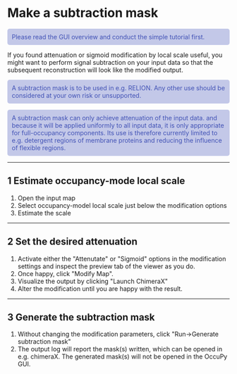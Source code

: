 # Make a subtraction mask

<style>
p.comment {
background-color: #c3c8e8;
color: #4051b5;
padding: 10px;
margin-left: 0px;
border-radius: 5px;
}

</style>

<p class="comment">
Please read the GUI overview and conduct the simple tutorial first.
</p>

If you found attenuation or sigmoid modification by local scale useful, you might want to perform signal subtraction 
on your input data so that the subsequent reconstruction will look like the modified output.

<p class="comment">
A subtraction mask is to be used in e.g. RELION. Any other use should be considered at your own risk or unsupported.
</p><p class="comment">
A subtraction mask can only achieve attenuation of the input data. and because it will be applied uniformly to all 
input data, it is only appropriate for full-occupancy components. Its use is therefore currently limited to e.g. 
detergent regions of membrane proteins and reducing the influence of flexible regions. 
</p>

---

## 1 Estimate occupancy-mode local scale

1. Open the input map
2. Select occupancy-model local scale just below the modification options
3. Estimate the scale

---

## 2 Set the desired attenuation

1. Activate either the "Attenutate" or "Sigmoid" options in the modification settings and inspect the preview tab of 
   the viewer as you do. 
2. Once happy, click "Modify Map". 
3. Visualize the output by clicking "Launch ChimeraX"
4. Alter the modification until you are happy with the result. 

---

## 3 Generate the subtraction mask

1. Without changing the modification parameters, click "Run->Generate subtraction mask"
2. The output log will report the mask(s) written, which can be opened in e.g. chimeraX. The generated mask(s) will 
   not be opened in the OccuPy GUI. 